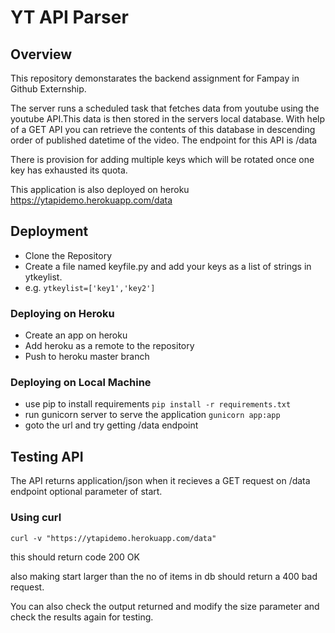 # YT API Parser

## Overview

This repository demonstarates the backend assignment for Fampay in Github Externship.

The server runs a scheduled task that fetches data from youtube using the youtube API.This data is then stored in the servers local database. With help of a GET API you can retrieve the contents of this database in descending order of published datetime of the video. The endpoint for this API is /data

There is provision for adding multiple keys which will be rotated once one key has exhausted its quota.

This application is also deployed on heroku <https://ytapidemo.herokuapp.com/data>

## Deployment

- Clone the Repository
- Create a file named keyfile.py and add your keys as a list of strings in ytkeylist.
- e.g. ``` ytkeylist=['key1','key2'] ```

### Deploying on Heroku

- Create an app on heroku
- Add heroku as a remote to the repository
- Push to heroku master branch

### Deploying on Local Machine

- use pip to install requirements ```pip install -r requirements.txt```
- run gunicorn server to serve the application ```gunicorn app:app```
- goto the url and try getting /data endpoint

## Testing API

The API returns application/json when it recieves a GET request on /data endpoint optional parameter of start.  

### Using curl

```curl -v "https://ytapidemo.herokuapp.com/data"```

this should return code 200 OK

also making start larger than the no of items in db should return a 400 bad request.

You can also check the output returned and modify the size parameter and check the results again for testing.
